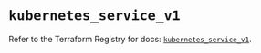# `kubernetes_service_v1`

Refer to the Terraform Registry for docs: [`kubernetes_service_v1`](https://registry.terraform.io/providers/hashicorp/kubernetes/2.34.0/docs/resources/service_v1).
